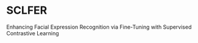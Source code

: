 # SCLFER
Enhancing Facial Expression Recognition via Fine-Tuning with Supervised Contrastive Learning
